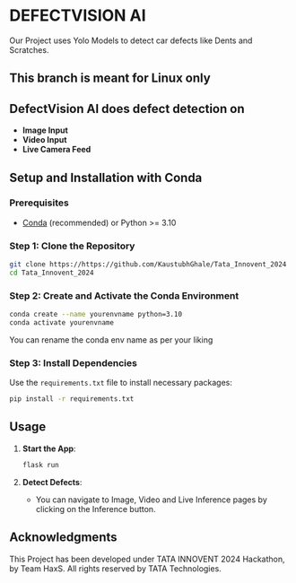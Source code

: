 # DEFECTVISION AI

Our Project uses Yolo Models to detect car defects like Dents and Scratches.

## This branch is meant for Linux only

## DefectVision AI does defect detection on

- **Image Input**
- **Video Input**
- **Live Camera Feed**

## Setup and Installation with Conda

### Prerequisites

- [Conda](https://docs.conda.io/en/latest/miniconda.html) (recommended) or Python >= 3.10

### Step 1: Clone the Repository

```bash
git clone https://https://github.com/KaustubhGhale/Tata_Innovent_2024
cd Tata_Innovent_2024
```

### Step 2: Create and Activate the Conda Environment

```bash
conda create --name yourenvname python=3.10
conda activate yourenvname
```
You can rename the conda env name as per your liking

### Step 3: Install Dependencies

Use the `requirements.txt` file to install necessary packages:

```bash
pip install -r requirements.txt
```

## Usage

1. **Start the App**:

   ```bash
   flask run
   ```

2. **Detect Defects**:
   - You can navigate to Image, Video and Live Inference pages by clicking on the Inference button.

## Acknowledgments

This Project has been developed under TATA INNOVENT 2024 Hackathon, by Team HaxS.
All rights reserved by TATA Technologies.
